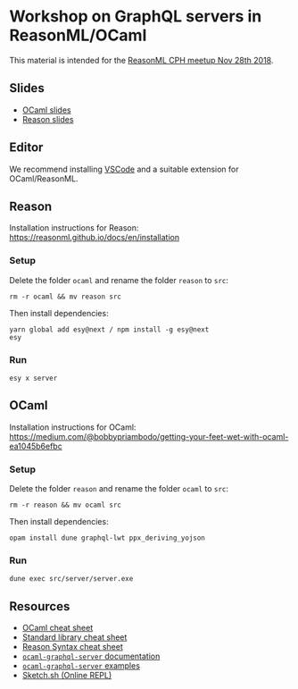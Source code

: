 # Workshop on GraphQL servers in ReasonML/OCaml

This material is intended for the [ReasonML CPH meetup Nov 28th 2018](https://www.meetup.com/ReasonML-CPH/events/256170465/).

## Slides

- [OCaml slides](https://andreas.github.io/graphql-server-workshop-2018/slides)
- [Reason slides](https://andreas.github.io/graphql-server-workshop-2018/slides/index.reason.html)

## Editor

We recommend installing [VSCode](https://code.visualstudio.com/) and a suitable extension for OCaml/ReasonML.

## Reason

Installation instructions for Reason: https://reasonml.github.io/docs/en/installation

### Setup


Delete the folder `ocaml` and rename the folder `reason` to `src`:

```
rm -r ocaml && mv reason src
```

Then install dependencies:

```
yarn global add esy@next / npm install -g esy@next
esy
```

### Run

```
esy x server
```

## OCaml

Installation instructions for OCaml: https://medium.com/@bobbypriambodo/getting-your-feet-wet-with-ocaml-ea1045b6efbc

### Setup

Delete the folder `reason` and rename the folder `ocaml` to `src`:

```
rm -r reason && mv ocaml src
```

Then install dependencies:

```
opam install dune graphql-lwt ppx_deriving_yojson
```

### Run

```
dune exec src/server/server.exe
```

## Resources

- [OCaml cheat sheet](http://www.ocamlpro.com/files/ocaml-lang.pdf)
- [Standard library cheat sheet](http://www.ocamlpro.com/files/ocaml-stdlib.pdf)
- [Reason Syntax cheat sheet](https://reasonml.github.io/docs/en/syntax-cheatsheet)
- [`ocaml-graphql-server` documentation](https://andreas.github.io/ocaml-graphql-server/graphql-lwt/Graphql_lwt/Schema/index.html)
- [`ocaml-graphql-server` examples](https://github.com/andreas/ocaml-graphql-server#examples)
- [Sketch.sh (Online REPL)](https://sketch.sh/)

